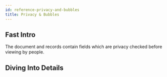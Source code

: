 ```yaml
---
id: reference-privacy-and-bubbles
title: Privacy & Bubbles
---
```


## Fast Intro

The document and records contain fields which are privacy checked before viewing by people.

## Diving Into Details